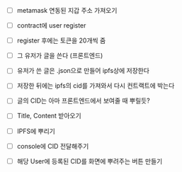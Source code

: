 - [ ] metamask 연동된 지갑 주소 가져오기
- [ ] contract에 user register
- [ ] register 후에는 토큰을 20개씩 줌
- [ ] 그 유저가 글을 쓴다 (프론트엔드)
- [ ] 유저가 쓴 글은 .json으로 만들어 ipfs상에 저장한다
- [ ] 저장한 뒤에는 ipfs의 cid를 가져와서 다시 컨트랙트에 박는다
- [ ] 글의 CID는 아마 프론트엔드에서 보여줄 때 뿌릴듯?

- [ ] Title, Content 받아오기
- [ ] IPFS에 뿌리기
- [ ] console에 CID 전달해주기
- [ ] 해당 User에 등록된 CID를 화면에 뿌려주는 버튼 만들기
